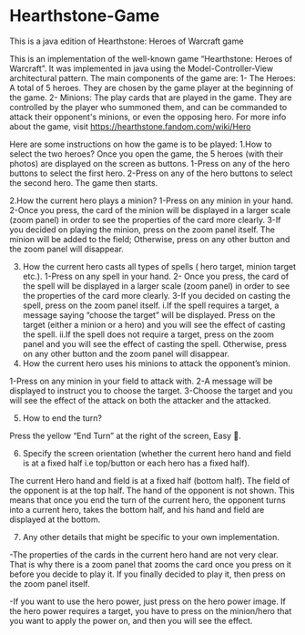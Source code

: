 # Hearthstone-Game
This is a java edition of Hearthstone: Heroes of Warcraft game

This is an implementation of the well-known game “Hearthstone: Heroes of Warcraft”. It was implemented in java using the Model-Controller-View architectural pattern. The main components of the game are:
1- The Heroes: A total of 5 heroes. They are chosen by the game player at the beginning of the game.
2- Minions: The play cards that are played in the game. They are controlled by the player who summoned them, and can be commanded to attack their opponent's minions, or even the opposing hero.
For more info about the game, visit https://hearthstone.fandom.com/wiki/Hero

Here are some instructions on how the game is to be played:
1.How to select the two heroes?
Once you open the game, the 5 heroes (with their photos) are displayed on the screen as buttons. 
1-Press on any of the hero buttons to select the first hero.
2-Press on any of the hero buttons to select the second hero. The game then starts.
 

2.How the current hero plays a minion?
1-Press on any minion in your hand.
2-Once you press, the card of the minion will be displayed in a larger scale (zoom panel) in order to see the properties of the card more clearly.
3-If you decided on playing the minion, press on the zoom panel itself. The minion will be added to the field; Otherwise, press on any other button and the zoom panel will disappear.
 

3. How the current hero casts all types of spells ( hero target, minion target etc.).
1-Press on any spell in your hand.
2- Once you press, the card of the spell will be displayed in a larger scale (zoom panel) in order to see the properties of the card more clearly.
3-If you decided on casting the spell, press on the zoom panel itself.
i.If the spell requires a target, a message saying “choose the target” will be displayed. Press on the target (either a minion or a hero) and you will see the effect of casting the spell.
ii.If the spell does not require a target, press on the zoom panel and you will see the effect of casting the spell.
Otherwise, press on any other button and the zoom panel will disappear.
4. How the current hero uses his minions to attack the opponent’s minion.

1-Press on any minion in your field to attack with.
2-A message will be displayed to instruct you to choose the target.
3-Choose the target and you will see the effect of the attack on both the attacker and the attacked.
 

5. How to end the turn?

Press the yellow “End Turn” at the right of the screen, Easy .


6. Specify the screen orientation (whether the current hero hand and field is at a fixed half i.e top/button or each hero has a fixed half).

The current Hero hand and field is at a fixed half (bottom half). The field of the opponent is at the top half. The hand of the opponent is not shown. This means that once you end the turn of the current hero, the opponent turns into a current hero, takes the bottom half, and his hand and field are displayed at the bottom.

7. Any other details that might be specific to your own implementation.

-The properties of the cards in the current hero hand are not very clear. That is why there is a zoom panel that zooms the card once you press on it before you decide to play it. If you finally decided to play it, then press on the zoom panel itself.

-If you want to use the hero power, just press on the hero power image. If the hero power requires a target, you have to press on the minion/hero that you want to apply the power on, and then you will see the effect.






